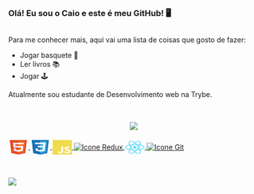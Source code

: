 ### Olá! Eu sou o Caio e este é meu GitHub! 🖥️
##

Para me conhecer mais, aqui vai uma lista de coisas que gosto de fazer:
- Jogar basquete 🏀
- Ler livros 📚
- Jogar 🕹️

Atualmente sou estudante de Desenvolvimento web na Trybe.


##
<br/>

<div align="center">
  <a href="https://github.com/Caiopadilha2">
  <img height="150em" src="http://github-readme-streak-stats.herokuapp.com?user=Caiopadilha2&theme=dark&date_format=M%20j%5B%2C%20Y%5D">

</div>
  
<div style="display: inline_block">
  <br>
  
  <img align="center" alt="Icone HTML" height="30" width="40" src="https://raw.githubusercontent.com/devicons/devicon/master/icons/html5/html5-original.svg">
  <img align="center" alt="Icone CSS" height="30" width="40" src="https://raw.githubusercontent.com/devicons/devicon/master/icons/css3/css3-original.svg">
  <img align="center" alt="Icone JavaScript" height="30" width="40" src="https://raw.githubusercontent.com/devicons/devicon/master/icons/javascript/javascript-plain.svg">
  <img align="center" alt="Icone Redux" height="30" width="40" src="https://cdn.jsdelivr.net/gh/devicons/devicon/icons/redux/redux-original.svg" />
  <img align="center" alt="Icone React" height="30" width="40" src="https://raw.githubusercontent.com/devicons/devicon/master/icons/react/react-original.svg">
  <img align="center" alt="Icone Git" height="30" width="40" src="https://cdn.jsdelivr.net/gh/devicons/devicon/icons/git/git-original.svg" />       


  <br/>
</div>
  
  
  ##
  <br/>
 
<div> 
  <a href="https://www.linkedin.com/in/caio-padilha/" target="_blank"><img src="https://img.shields.io/badge/-LinkedIn-%230077B5?style=for-the-badge&logo=linkedin&logoColor=white" target="_blank"></a> 
   
 
     
 
</div>

